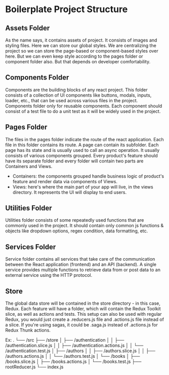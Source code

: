 # Boilerplate Project Structure

## Assets Folder
As the name says, it contains assets of project. It consists of images and styling files. Here we can store our global styles. We are centralizing the project so we can store the page-based or component-based styles over here. But we can even keep style according to the pages folder or component folder also. But that depends on developer comfortability.

## Components Folder
Components are the building blocks of any react project. This folder consists of a collection of UI components like buttons, modals, inputs, loader, etc., that can be used across various files in the project. Components folder only for reusable components. Each component should consist of a test file to do a unit test as it will be widely used in the project.

## Pages Folder
The files in the pages folder indicate the route of the react application. Each file in this folder contains its route. A page can contain its subfolder. Each page has its state and is usually used to call an async operation. It usually consists of various components grouped. Every product's feature should have its separate folder and every folder will contain two parts are Containers and Views.
- Containers: the components grouped handle business logic of product's feature and render data via components of Views.
- Views: here's where the main part of your app will live, in the views directory. It represents the UI will display to end users.

## Utilities Folder
Utilities folder consists of some repeatedly used functions that are commonly used in the project. It should contain only common js functions & objects like dropdown options, regex condition, data formatting, etc.

## Services Folder
Service folder contains all services that take care of the communication between the React application (frontend) and an API (backend). A single service provides multiple functions to retrieve data from or post data to an external service using the HTTP protocol. 

## Store
The global data store will be contained in the store directory - in this case, Redux. Each feature will have a folder, which will contain the Redux Toolkit slice, as well as actions and tests. This setup can also be used with regular Redux, you would just create a .reducers.js file and .actions.js file instead of a slice. If you're using sagas, it could be .saga.js instead of .actions.js for Redux Thunk actions.

Ex:
.
└── /src
    ├── /store
    │   ├── /authentication
    │   │   ├── /authentication.slice.js
    │   │   ├── /authentication.actions.js
    │   │   └── /authentication.test.js
    │   ├── /authors
    │   │   ├── /authors.slice.js
    │   │   ├── /authors.actions.js
    │   │   └── /authors.test.js
    │   └── /books
    │       ├── /books.slice.js
    │       ├── /books.actions.js
    │       └── /books.test.js
    ├── rootReducer.js
    └── index.js